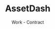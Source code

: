 ---
description: work
title: AssetDash
subtitle: Work - Contract
link: https://assetdash.com/
development: [Styled-Components, Typescript, React, HTML, Javascript, CSS]
type: work
---